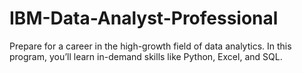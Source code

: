 # IBM-Data-Analyst-Professional
Prepare for a career in the high-growth field of data analytics. In this program, you’ll learn in-demand skills like Python, Excel, and SQL. 
